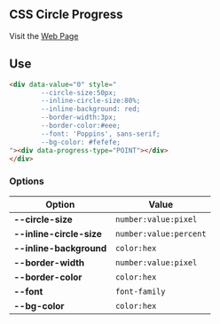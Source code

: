 ## CSS Circle Progress

Visit the [Web Page](https://ozdalgic.github.io/CSS-Circle-Progress/)

## Use
```html
<div data-value="0" style="
        --circle-size:50px;
        --inline-circle-size:80%;
        --inline-background: red;
        --border-width:3px;
        --border-color:#eee;
        --font: 'Poppins', sans-serif;
        --bg-color: #fefefe;
"><div data-progress-type="POINT"></div>
</div>
```

### Options

Option | Value
--- | --- 
**--circle-size** | `number:value:pixel`
**--inline-circle-size** | `number:value:percent` 
**--inline-background** | `color:hex`  
**--border-width** | `number:value:pixel`
**--border-color** | `color:hex`
**--font** | `font-family`
**--bg-color** | `color:hex`
